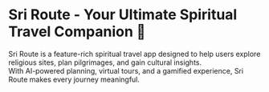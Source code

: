 # Sri Route - Your Ultimate Spiritual Travel Companion 🙏
Sri Route is a feature-rich spiritual travel app designed to help users explore religious sites, plan pilgrimages, and gain cultural insights.  
With AI-powered planning, virtual tours, and a gamified experience, Sri Route makes every journey meaningful.
